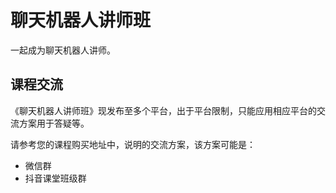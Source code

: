 # 聊天机器人讲师班

一起成为聊天机器人讲师。

## 课程交流

《聊天机器人讲师班》现发布至多个平台，出于平台限制，只能应用相应平台的交流方案用于答疑等。

请参考您的课程购买地址中，说明的交流方案，该方案可能是：

* 微信群
* 抖音课堂班级群
